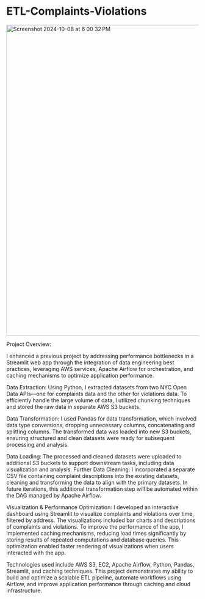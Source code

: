 # ETL-Complaints-Violations


<img width="813" alt="Screenshot 2024-10-08 at 6 00 32 PM" src="https://github.com/user-attachments/assets/54475e3b-1edd-4425-a2e4-b39d34de314b">

Project Overview:

I enhanced a previous project by addressing performance bottlenecks in a Streamlit web app through the integration of data engineering best practices, leveraging AWS services, Apache Airflow for orchestration, and caching mechanisms to optimize application performance.

Data Extraction: Using Python, I extracted datasets from two NYC Open Data APIs—one for complaints data and the other for violations data. To efficiently handle the large volume of data, I utilized chunking techniques and stored the raw data in separate AWS S3 buckets.

Data Transformation: I used Pandas for data transformation, which involved data type conversions, dropping unnecessary columns, concatenating and splitting columns. The transformed data was loaded into new S3 buckets, ensuring structured and clean datasets were ready for subsequent processing and analysis.

Data Loading: The processed and cleaned datasets were uploaded to additional S3 buckets to support downstream tasks, including data visualization and analysis.
Further Data Cleaning: I incorporated a separate CSV file containing complaint descriptions into the existing datasets, cleaning and transforming the data to align with the primary datasets. In future iterations, this additional transformation step will be automated within the DAG managed by Apache Airflow.

Visualization & Performance Optimization: I developed an interactive dashboard using Streamlit to visualize complaints and violations over time, filtered by address. The visualizations included bar charts and descriptions of complaints and violations. To improve the performance of the app, I implemented caching mechanisms, reducing load times significantly by storing results of repeated computations and database queries. This optimization enabled faster rendering of visualizations when users interacted with the app.

Technologies used include AWS S3, EC2, Apache Airflow, Python, Pandas, Streamlit, and caching techniques. This project demonstrates my ability to build and optimize a scalable ETL pipeline, automate workflows using Airflow, and improve application performance through caching and cloud infrastructure.
